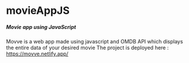 # movieAppJS

##### Movie app using JavaScript

Movve is a web app made using javascript and OMDB API which displays the entire data of your desired movie
The project is deployed here :  https://movve.netlify.app/
 
